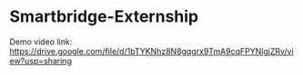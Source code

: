 # Smartbridge-Externship
Demo video link: https://drive.google.com/file/d/1bTYKNhz8N8gqgrx9TmA9cqFPYNlgjZRv/view?usp=sharing
